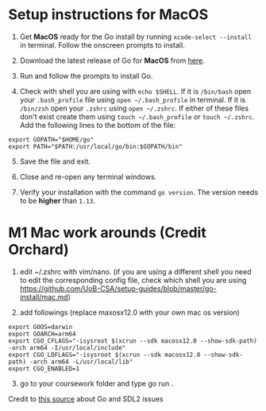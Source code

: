 # Setup instructions for MacOS

1. Get **MacOS** ready for the Go install by running `xcode-select --install` in terminal. Follow the onscreen prompts to install.

2. Download the latest release of Go for **MacOS** from [here](https://golang.org/dl/).

3. Run and follow the prompts to install Go.

4. Check with shell you are using with `echo $SHELL`. If it is `/bin/bash` open your `.bash_profile` file using `open ~/.bash_profile` in terminal. If it is `/bin/zsh` open your `.zshrc` using `open ~/.zshrc`. If either of these files don't exist create them using `touch ~/.bash_profile` or `touch ~/.zshrc`. Add the following lines to the bottom of the file:

```
export GOPATH="$HOME/go"
export PATH="$PATH:/usr/local/go/bin:$GOPATH/bin"
```

5. Save the file and exit.

6. Close and re-open any terminal windows.

7. Verify your installation with the command `go version`. The version needs to be **higher** than `1.13`.

# M1 Mac work arounds (Credit Orchard)

1. edit ~/.zshrc with vim/nano. (if you are using a different shell you need to edit the corresponding config file, check which shell you are using https://github.com/UoB-CSA/setup-guides/blob/master/go-install/mac.md)

2. add followings (replace maxosx12.0 with your own mac os version)

```
export GOOS=darwin
export GOARCH=arm64
export CGO_CFLAGS="-isysroot $(xcrun --sdk macosx12.0 --show-sdk-path) -arch arm64 -I/usr/local/include"
export CGO_LDFLAGS="-isysroot $(xcrun --sdk macosx12.0 --show-sdk-path) -arch arm64 -L/usr/local/lib"
export CGO_ENABLED=1
```

3. go to your coursework folder and type go run .

Credit to [this source](https://github.com/veandco/go-sdl2/issues/479) about Go and SDL2 issues
